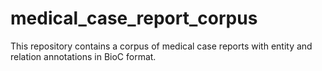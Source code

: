 # medical_case_report_corpus
This repository contains a corpus of medical case reports with entity and relation annotations in BioC format.
